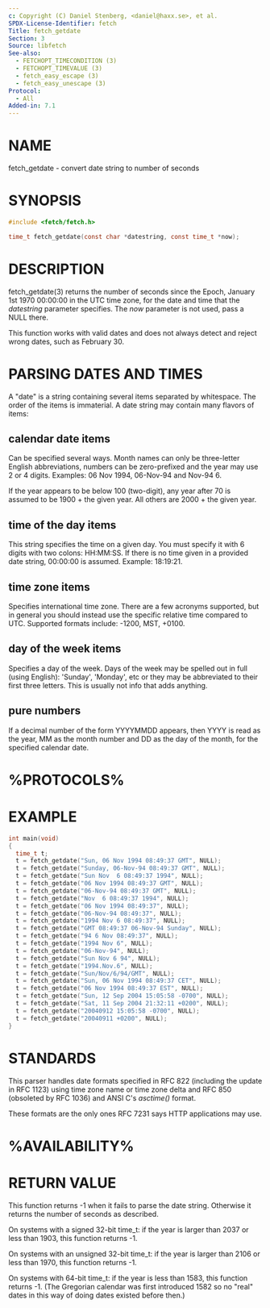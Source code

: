```yaml
---
c: Copyright (C) Daniel Stenberg, <daniel@haxx.se>, et al.
SPDX-License-Identifier: fetch
Title: fetch_getdate
Section: 3
Source: libfetch
See-also:
  - FETCHOPT_TIMECONDITION (3)
  - FETCHOPT_TIMEVALUE (3)
  - fetch_easy_escape (3)
  - fetch_easy_unescape (3)
Protocol:
  - All
Added-in: 7.1
---
```


# NAME

fetch_getdate - convert date string to number of seconds

# SYNOPSIS

~~~c
#include <fetch/fetch.h>

time_t fetch_getdate(const char *datestring, const time_t *now);
~~~

# DESCRIPTION

fetch_getdate(3) returns the number of seconds since the Epoch, January
1st 1970 00:00:00 in the UTC time zone, for the date and time that the
*datestring* parameter specifies. The *now* parameter is not used,
pass a NULL there.

This function works with valid dates and does not always detect and reject
wrong dates, such as February 30.

# PARSING DATES AND TIMES

A "date" is a string containing several items separated by whitespace. The
order of the items is immaterial. A date string may contain many flavors of
items:

## calendar date items

Can be specified several ways. Month names can only be three-letter English
abbreviations, numbers can be zero-prefixed and the year may use 2 or 4
digits. Examples: 06 Nov 1994, 06-Nov-94 and Nov-94 6.

If the year appears to be below 100 (two-digit), any year after 70 is assumed
to be 1900 + the given year. All others are 2000 + the given year.

## time of the day items

This string specifies the time on a given day. You must specify it with 6
digits with two colons: HH:MM:SS. If there is no time given in a provided date
string, 00:00:00 is assumed. Example: 18:19:21.

## time zone items

Specifies international time zone. There are a few acronyms supported, but in
general you should instead use the specific relative time compared to
UTC. Supported formats include: -1200, MST, +0100.

## day of the week items

Specifies a day of the week. Days of the week may be spelled out in full
(using English): 'Sunday', 'Monday', etc or they may be abbreviated to their
first three letters. This is usually not info that adds anything.

## pure numbers

If a decimal number of the form YYYYMMDD appears, then YYYY is read as the
year, MM as the month number and DD as the day of the month, for the specified
calendar date.

# %PROTOCOLS%

# EXAMPLE

~~~c
int main(void)
{
  time_t t;
  t = fetch_getdate("Sun, 06 Nov 1994 08:49:37 GMT", NULL);
  t = fetch_getdate("Sunday, 06-Nov-94 08:49:37 GMT", NULL);
  t = fetch_getdate("Sun Nov  6 08:49:37 1994", NULL);
  t = fetch_getdate("06 Nov 1994 08:49:37 GMT", NULL);
  t = fetch_getdate("06-Nov-94 08:49:37 GMT", NULL);
  t = fetch_getdate("Nov  6 08:49:37 1994", NULL);
  t = fetch_getdate("06 Nov 1994 08:49:37", NULL);
  t = fetch_getdate("06-Nov-94 08:49:37", NULL);
  t = fetch_getdate("1994 Nov 6 08:49:37", NULL);
  t = fetch_getdate("GMT 08:49:37 06-Nov-94 Sunday", NULL);
  t = fetch_getdate("94 6 Nov 08:49:37", NULL);
  t = fetch_getdate("1994 Nov 6", NULL);
  t = fetch_getdate("06-Nov-94", NULL);
  t = fetch_getdate("Sun Nov 6 94", NULL);
  t = fetch_getdate("1994.Nov.6", NULL);
  t = fetch_getdate("Sun/Nov/6/94/GMT", NULL);
  t = fetch_getdate("Sun, 06 Nov 1994 08:49:37 CET", NULL);
  t = fetch_getdate("06 Nov 1994 08:49:37 EST", NULL);
  t = fetch_getdate("Sun, 12 Sep 2004 15:05:58 -0700", NULL);
  t = fetch_getdate("Sat, 11 Sep 2004 21:32:11 +0200", NULL);
  t = fetch_getdate("20040912 15:05:58 -0700", NULL);
  t = fetch_getdate("20040911 +0200", NULL);
}
~~~

# STANDARDS

This parser handles date formats specified in RFC 822 (including the update in
RFC 1123) using time zone name or time zone delta and RFC 850 (obsoleted by
RFC 1036) and ANSI C's *asctime()* format.

These formats are the only ones RFC 7231 says HTTP applications may use.

# %AVAILABILITY%

# RETURN VALUE

This function returns -1 when it fails to parse the date string. Otherwise it
returns the number of seconds as described.

On systems with a signed 32-bit time_t: if the year is larger than 2037 or
less than 1903, this function returns -1.

On systems with an unsigned 32-bit time_t: if the year is larger than 2106 or
less than 1970, this function returns -1.

On systems with 64-bit time_t: if the year is less than 1583, this function
returns -1. (The Gregorian calendar was first introduced 1582 so no "real"
dates in this way of doing dates existed before then.)
